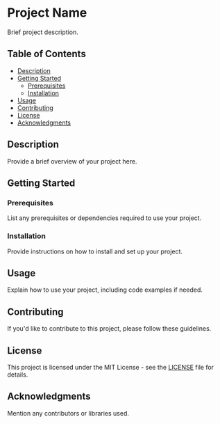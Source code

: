 # Project Name

Brief project description.

## Table of Contents

- [Description](#description)
- [Getting Started](#getting-started)
  - [Prerequisites](#prerequisites)
  - [Installation](#installation)
- [Usage](#usage)
- [Contributing](#contributing)
- [License](#license)
- [Acknowledgments](#acknowledgments)

## Description

Provide a brief overview of your project here.

## Getting Started

### Prerequisites

List any prerequisites or dependencies required to use your project.

### Installation

Provide instructions on how to install and set up your project.

## Usage

Explain how to use your project, including code examples if needed.

## Contributing

If you'd like to contribute to this project, please follow these guidelines.

## License

This project is licensed under the MIT License - see the [LICENSE](LICENSE) file for details.

## Acknowledgments

Mention any contributors or libraries used.

